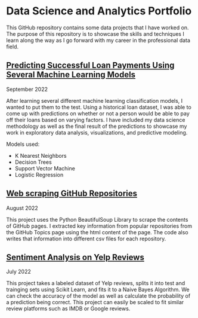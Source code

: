 # Data Science and Analytics Portfolio

This GitHub repository contains some data projects that I have worked on. The purpose of this repository is to showcase the skills and techniques I learn along the way as I go forward with my career in the professional data field.

## [Predicting Successful Loan Payments Using Several Machine Learning Models](https://github.com/youngnguyen1/Loan-Classification-Models)

September 2022

After learning several different machine learning classification models, I wanted to put them to the test. Using a historical loan dataset, I was able to come up with predictions on whether or not a person would be able to pay off their loans based on varying factors. I have included my data science methodology as well as the final result of the predictions to showcase my work in exploratory data analysis, visualizations, and predictive modeling.

Models used:

* K Nearest Neighbors
* Decision Trees
* Support Vector Machine
* Logistic Regression

## [Web scraping GitHub Repositories](https://github.com/youngnguyen1/web-scraping-github)

August 2022

This project uses the Python BeautifulSoup Library to scrape the contents of GitHub pages. I extracted key information from popular repositories from the GitHub Topics page using the html content of the page. The code also writes that information into different csv files for each repository.

## [Sentiment Analysis on Yelp Reviews](https://github.com/youngnguyen1/yelp-sentiment-analysis)


July 2022

This project takes a labeled dataset of Yelp reviews, splits it into test and trainging sets using Scikit Learn, and fits it to a Naive Bayes Algorithm. We can check the accuracy of the model as well as calculate the probability of a prediction being correct. This project can easily be scaled to fit similar review platforms such as IMDB or Google reviews.

